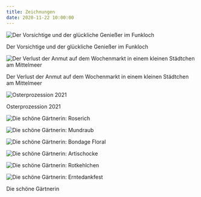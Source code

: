 ```yaml
---
title: Zeichnungen
date: 2020-11-22 10:00:00
---
```

![Der Vorsichtige und der glückliche Genießer im Funkloch](/img/zeichnungen/der-vorsichtige-und-der-glückliche-geniesser-im-funkloch.jpg)

Der Vorsichtige und der glückliche Genießer im Funkloch

![Der Verlust der Anmut auf dem Wochenmarkt in einem kleinen Städtchen am Mittelmeer](/img/zeichnungen/der-verlust-der-anmut-auf-dem-wochenmarkt.jpg)

Der Verlust der Anmut auf dem Wochenmarkt in einem kleinen Städtchen am Mittelmeer

![Osterprozession 2021](/img/zeichnungen/osterprozession-2021.jpg)

Osterprozession 2021

![Die schöne Gärtnerin: Roserich](/img/zeichnungen/die-schoene-gaertnerin-1-roserich.jpg)

![Die schöne Gärtnerin: Mundraub](/img/zeichnungen/die-schoene-gaertnerin-2-mundraub.jpg)

![Die schöne Gärtnerin: Bondage Floral](/img/zeichnungen/die-schoene-gaertnerin-4-bondage-floral.jpg)

![Die schöne Gärtnerin: Artischocke](/img/zeichnungen/die-schoene-gaertnerin-5-artischocke.jpg)

![Die schöne Gärtnerin: Rotkehlchen](/img/zeichnungen/die-schoene-gaertnerin-6-rotkehlchen.jpg)

![Die schöne Gärtnerin: Erntedankfest](/img/zeichnungen/die-schoene-gaertnerin-7-erntedankfest.jpg)

Die schöne Gärtnerin
